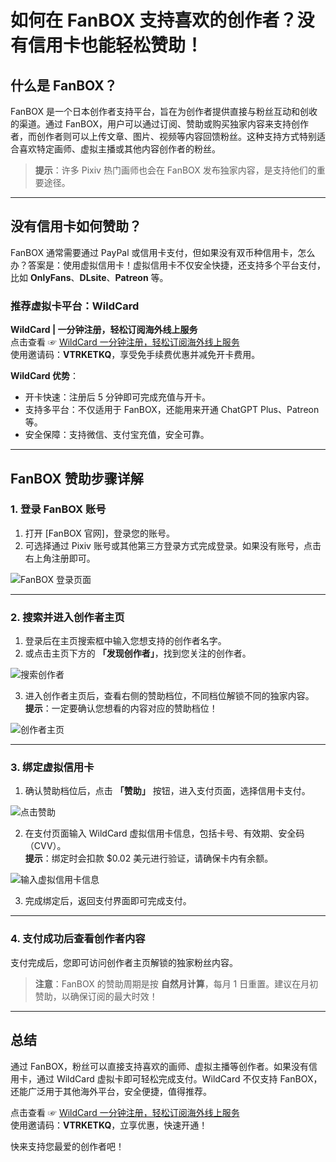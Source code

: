 # 如何在 FanBOX 支持喜欢的创作者？没有信用卡也能轻松赞助！

## 什么是 FanBOX？

FanBOX 是一个日本创作者支持平台，旨在为创作者提供直接与粉丝互动和创收的渠道。通过 FanBOX，用户可以通过订阅、赞助或购买独家内容来支持创作者，而创作者则可以上传文章、图片、视频等内容回馈粉丝。这种支持方式特别适合喜欢特定画师、虚拟主播或其他内容创作者的粉丝。

> **提示**：许多 Pixiv 热门画师也会在 FanBOX 发布独家内容，是支持他们的重要途径。

---

## 没有信用卡如何赞助？

FanBOX 通常需要通过 PayPal 或信用卡支付，但如果没有双币种信用卡，怎么办？答案是：使用虚拟信用卡！虚拟信用卡不仅安全快捷，还支持多个平台支付，比如 **OnlyFans**、**DLsite**、**Patreon** 等。

### 推荐虚拟卡平台：WildCard

**WildCard | 一分钟注册，轻松订阅海外线上服务**  
点击查看 ☞ [WildCard  一分钟注册，轻松订阅海外线上服务](https://yeka.ai/i/VTRKETKQ)  
使用邀请码：**VTRKETKQ**，享受免手续费优惠并减免开卡费用。

**WildCard 优势**：
- 开卡快速：注册后 5 分钟即可完成充值与开卡。
- 支持多平台：不仅适用于 FanBOX，还能用来开通 ChatGPT Plus、Patreon 等。
- 安全保障：支持微信、支付宝充值，安全可靠。

---

## FanBOX 赞助步骤详解

### 1. 登录 FanBOX 账号

1. 打开 [FanBOX 官网]，登录您的账号。
2. 可选择通过 Pixiv 账号或其他第三方登录方式完成登录。如果没有账号，点击右上角注册即可。

![FanBOX 登录页面](https://files.mdnice.com/user/57216/c0c09fea-2d59-4748-99df-567e44cfc3b9.jpg)

---

### 2. 搜索并进入创作者主页

1. 登录后在主页搜索框中输入您想支持的创作者名字。
2. 或点击主页下方的 **「发现创作者」**，找到您关注的创作者。

![搜索创作者](https://files.mdnice.com/user/57216/ec6a7db1-a101-4165-bf92-83b620109385.png)

3. 进入创作者主页后，查看右侧的赞助档位，不同档位解锁不同的独家内容。  
   **提示**：一定要确认您想看的内容对应的赞助档位！

![创作者主页](https://files.mdnice.com/user/57216/e21a009c-90c9-44c2-80d9-62e64d42d899.png)

---

### 3. 绑定虚拟信用卡

1. 确认赞助档位后，点击 **「赞助」** 按钮，进入支付页面，选择信用卡支付。

![点击赞助](https://files.mdnice.com/user/57216/64903c9e-a24a-4708-8352-ee36c35de2da.png)

2. 在支付页面输入 WildCard 虚拟信用卡信息，包括卡号、有效期、安全码（CVV）。  
   **提示**：绑定时会扣款 $0.02 美元进行验证，请确保卡内有余额。

![输入虚拟信用卡信息](https://files.mdnice.com/user/57216/88fca800-8a96-40c4-8e2d-f5ccb65022bd.png)

3. 完成绑定后，返回支付界面即可完成支付。

---

### 4. 支付成功后查看创作者内容

支付完成后，您即可访问创作者主页解锁的独家粉丝内容。

> **注意**：FanBOX 的赞助周期是按 **自然月计算**，每月 1 日重置。建议在月初赞助，以确保订阅的最大时效！

---

## 总结

通过 FanBOX，粉丝可以直接支持喜欢的画师、虚拟主播等创作者。如果没有信用卡，通过 WildCard 虚拟卡即可轻松完成支付。WildCard 不仅支持 FanBOX，还能广泛用于其他海外平台，安全便捷，值得推荐。

点击查看 ☞ [WildCard  一分钟注册，轻松订阅海外线上服务](https://yeka.ai/i/VTRKETKQ)  
使用邀请码：**VTRKETKQ**，立享优惠，快速开通！

快来支持您最爱的创作者吧！
